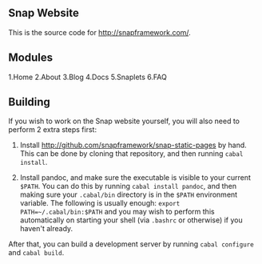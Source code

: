 Snap Website
------------

This is the source code for http://snapframework.com/.


Modules
-------

1.Home
2.About
3.Blog
4.Docs
5.Snaplets
6.FAQ

Building
--------

If you wish to work on the Snap website yourself, you will also need to perform
2 extra steps first:

1. Install http://github.com/snapframework/snap-static-pages by hand. This can
   be done by cloning that repository, and then running `cabal install`.

2. Install pandoc, and make sure the executable is visible to your current
   `$PATH`. You can do this by running `cabal install pandoc`, and then making
   sure your `.cabal/bin` directory is in the `$PATH` environment variable. The
   following is usually enough: `export PATH=~/.cabal/bin:$PATH` and you may
   wish to perform this automatically on starting your shell (via `.bashrc` or
   otherwise) if you haven't already.

After that, you can build a development server by running `cabal configure` and
`cabal build`.


